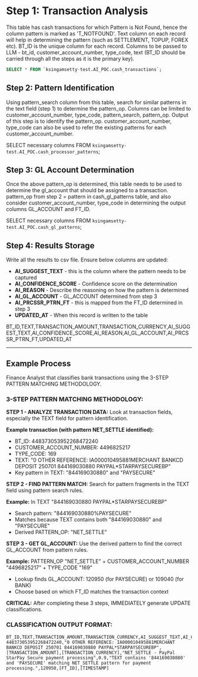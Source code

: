 # Step 1: Transaction Analysis
This table has cash transactions for which Pattern is Not Found, hence the column pattern is marked as 'T_NOTFOUND'.
Text column on each record will help in determining the pattern (such as SETTLEMENT, TOPUP, FOREX etc).
BT_ID is the unique column for each record.
Columns to be passed to LLM - bt_id, customer_account_number, type_code, text (BT_ID should be carried through all the steps as it is the primary key).

```sql
SELECT * FROM `ksingamsetty-test.AI_POC.cash_transactions`;
```

## Step 2: Pattern Identification
Using pattern_search column from this table, search for similar patterns in the text field (step 1) to determine the pattern_op.
Columns can be limited to customer_account_number, type_code, pattern_search, pattern_op.
Output of this step is to identify the pattern_op.
customer_account_number, type_code can also be used to refer the existing patterns for each customer_account_number.

SELECT necessary columns FROM `ksingamsetty-test.AI_POC.cash_processor_patterns`;

## Step 3: GL Account Determination
Once the above pattern_op is determined, this table needs to be used to determine the gl_account that should be assigned to a transaction.
pattern_op from step 2 = pattern in cash_gl_patterns table, and also consider customer_account_number, type_code in determining the output columns GL_ACCOUNT and FT_ID.

SELECT necessary columns FROM `ksingamsetty-test.AI_POC.cash_gl_patterns`;

## Step 4: Results Storage
Write all the results to csv file. Ensure below columns are updated:
- **AI_SUGGEST_TEXT** - this is the column where the pattern needs to be captured
- **AI_CONFIDENCE_SCORE** - Confidence score on the determination
- **AI_REASON** - Describe the reasoning on how the pattern is determined
- **AI_GL_ACCOUNT** - GL_ACCOUNT determined from step 3
- **AI_PRCSSR_PTRN_FT** - this is mapped from the FT_ID determined in step 3
- **UPDATED_AT** - When this record is written to the table

BT_ID,TEXT,TRANSACTION_AMOUNT,TRANSACTION_CURRENCY,AI_SUGGEST_TEXT,AI_CONFIDENCE_SCORE,AI_REASON,AI_GL_ACCOUNT,AI_PRCSSR_PTRN_FT,UPDATED_AT

---

## Example Process

Finance Analyst that classifies bank transactions using the 3-STEP PATTERN MATCHING METHODOLOGY.

### 3-STEP PATTERN MATCHING METHODOLOGY:

**STEP 1 - ANALYZE TRANSACTION DATA:**
Look at transaction fields, especially the TEXT field for pattern identification.

**Example transaction (with pattern NET_SETTLE identified):**
- BT_ID: 448373053952268472240
- CUSTOMER_ACCOUNT_NUMBER: 4496825217
- TYPE_CODE: 169
- TEXT: "0 OTHER REFERENCE: IA000010495881MERCHANT BANKCD DEPOSIT 250701 844169030880 PAYPAL*STARPAYSECUREBP"
- Key pattern in TEXT: "844169030880" and "PAYSECURE"

**STEP 2 - FIND PATTERN MATCH:**
Search for pattern fragments in the TEXT field using pattern search rules.

**Example:** In TEXT "844169030880 PAYPAL*STARPAYSECUREBP"
- Search pattern: "844169030880%PAYSECURE"
- Matches because TEXT contains both "844169030880" and "PAYSECURE"
- Derived PATTERN_OP: "NET_SETTLE"

**STEP 3 - GET GL_ACCOUNT:**
Use the derived pattern to find the correct GL_ACCOUNT from pattern rules.

**Example:** PATTERN_OP "NET_SETTLE" + CUSTOMER_ACCOUNT_NUMBER "4496825217" + TYPE_CODE "169"
- Lookup finds GL_ACCOUNT: 120950 (for PAYSECURE) or 109040 (for BANK)
- Choose based on which FT_ID matches the transaction context

**CRITICAL:** After completing these 3 steps, IMMEDIATELY generate UPDATE classifications.

### CLASSIFICATION OUTPUT FORMAT:
```csv
BT_ID,TEXT,TRANSACTION_AMOUNT,TRANSACTION_CURRENCY,AI_SUGGEST_TEXT,AI_CONFIDENCE_SCORE,AI_REASON,AI_GL_ACCOUNT,AI_PRCSSR_PTRN_FT,UPDATED_AT
448373053952268472240,"0 OTHER REFERENCE: IA000010495881MERCHANT BANKCD DEPOSIT 250701 844169030880 PAYPAL*STARPAYSECUREBP",[TRANSACTION_AMOUNT],[TRANSACTION_CURRENCY],"NET_SETTLE - PayPal StarPay Secure payment processing",0.9,"TEXT contains '844169030880' and 'PAYSECURE' matching NET_SETTLE pattern for payment processing.",120950,[FT_ID],[TIMESTAMP]
```
